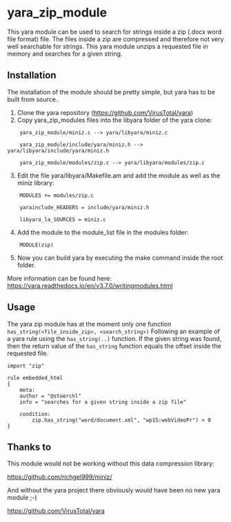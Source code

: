 # yara_zip_module

This yara module can be used to search for strings inside a zip (.docx word file format) file. The files inside a zip are compressed and therefore not very well searchable for strings. This yara module unzips a requested file in memory and searches for a given string.

## Installation
The installation of the module should be pretty simple, but yara has to be built from source..
1. Clone the yara repository (https://github.com/VirusTotal/yara)
2. Copy yara_zip_modules files into the libyara folder of the yara clone:
```
	yara_zip_module/miniz.c --> yara/libyara/miniz.c
	
	yara_zip_module/include/yara/miniz.h --> yara/libyara/include/yara/miniz.h

	yara_zip_module/modules/zip.c --> yara/libyara/modules/zip.c
```
3. Edit the file yara/libyara/Makefile.am and add the module as well as the miniz library:
```
	MODULES += modules/zip.c

	yarainclude_HEADERS = include/yara/miniz.h
	
	libyara_la_SOURCES = miniz.c
```
4. Add the module to the module_list file in the modules folder:
```
	MODULE(zip)
```
5. Now you can build yara by executing the make command inside the root folder.

More information can be found here: https://yara.readthedocs.io/en/v3.7.0/writingmodules.html

## Usage

The yara zip module has at the moment only one function `has_string(<file_inside_zip>, <search_string>)`
Following an example of a yara rule using the `has_string(..)` function.
If the given string was found, then the return value of the `has_string` function equals the offset inside the requested file.

	import "zip"

	rule embedded_html
	{
	    meta:
	    author = "@stoerchl"
	    info = "searches for a given string inside a zip file"
      
	    condition:
	        zip.has_string("word/document.xml", "wp15:webVideoPr") > 0
	}


## Thanks to
This module would not be working without this data compression library:

https://github.com/richgel999/miniz/

And without the yara project there obviously would have been no new yara module ;-)

https://github.com/VirusTotal/yara

